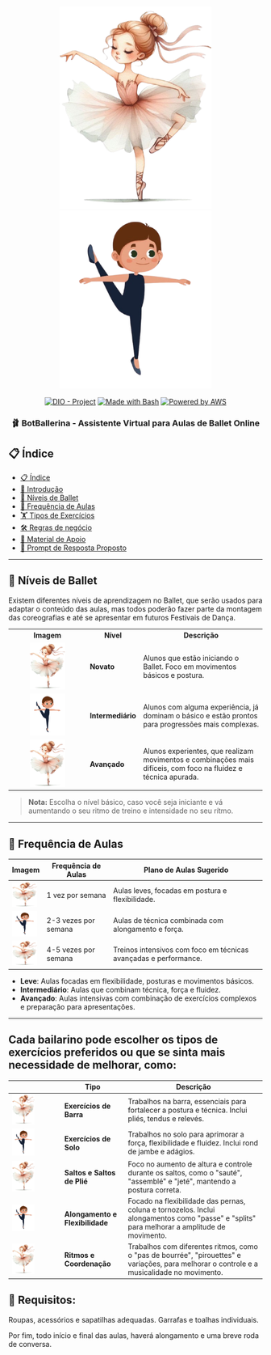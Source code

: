 <p align="center">
    <img width="300px" src=".github/assets/logomenina.png">
    <img width="300px" src=".github/assets/logomenino.png">
</p>

<p align="center">
<a href="https://dio.me/"><img src="https://img.shields.io/badge/DIO-Project-FED564?logo=youtube" alt="DIO - Project"></a>
<a href="https://www.gnu.org/software/bash/" title="Go to Bash homepage"><img src="https://img.shields.io/badge/Prompt-Project-FED564?logo=gnu-bash&amp;logoColor=white" alt="Made with Bash"></a>
<a href="https://aws.amazon.com/" title="Powered by AWS">
  <img src="https://img.shields.io/badge/Powered%20by-AWS-FED564?logo=icloud&logoColor=white" alt="Powered by AWS">
</a>
</p>

<p align="center">
  <h3 align="center">🩰 BotBallerina - Assistente Virtual para Aulas de Ballet Online</
  Olá, sou uma bot, sua nova professora de ballet virtual. Irei interagir com os alunos, fornecer dicas de técnica, corrigir posturas e até gerar planos de treinamento baseados no nível e preferência de cada aluno. 
  Nossas aulas serão ministradas ao som de piano e clássicos da Disney.
</p>

## 📋 Índice

- [📋 Índice](#-índice)
- [📝 Introdução](#-introdução)
- [💃 Níveis de Ballet](#-níveis-de-ballet)
- [📅 Frequência de Aulas](#-frequência-de-aulas)
- [🏋️ Tipos de Exercícios](#️-tipos-de-exercícios)
- [🛠️ Regras de negócio](#️-regras-de-negócio)
- [📖 Material de Apoio](#-material-de-apoio)
- [🎯 Prompt de Resposta Proposto](#-prompt-de-resposta-proposto)

---

## 💃 Níveis de Ballet

Existem diferentes níveis de aprendizagem no Ballet, que serão usados para adaptar o conteúdo das aulas, mas todos poderão fazer parte da montagem das coreografias e até se apresentar em futuros Festivais de Dança.

<table>
  <tr>
    <th>Imagem</th>
    <th>Nível</th>
    <th>Descrição</th>
  </tr>
  <tr>
    <td style="text-align: center;">
      <img src=".github/assets/logomenina.png" width="50%" height="50%">
    </td>
    <td><strong>Novato</strong></td>
    <td>Alunos que estão iniciando o Ballet. Foco em movimentos básicos e postura.</td>
  </tr>
  <tr>
    <td style="text-align: center;">
      <img src=".github/assets/logomenino.png" width="50%" height="50%">
    </td>
    <td><strong>Intermediário</strong></td>
    <td>Alunos com alguma experiência, já dominam o básico e estão prontos para progressões mais complexas.</td>
  </tr>
  <tr>
    <td style="text-align: center;">
      <img src=".github/assets/logomenina.png" width="50%" height="50%">
    </td>
    <td><strong>Avançado</strong></td>
    <td>Alunos experientes, que realizam movimentos e combinações mais difíceis, com foco na fluidez e técnica apurada.</td>
  </tr>
</table>

> **Nota:** Escolha o nível básico, caso você seja iniciante e vá aumentando o seu ritmo de treino e intensidade no seu rítmo. 

---

## 📅 Frequência de Aulas

| **Imagem**                                                     | **Frequência de Aulas** | **Plano de Aulas Sugerido** |
| ---------------------------------------------------------------- | ---------------------- | --------------------------- |
| <img src=".github/assets/logomenina.png" width="50" height="50"> | 1 vez por semana        | Aulas leves, focadas em postura e flexibilidade. |
| <img src=".github/assets/logomenino.png" width="50" height="50"> | 2-3 vezes por semana    | Aulas de técnica combinada com alongamento e força. |
| <img src=".github/assets/logomenina.png" width="50" height="50"> | 4-5 vezes por semana    | Treinos intensivos com foco em técnicas avançadas e performance. |

- **Leve**: Aulas focadas em flexibilidade, posturas e movimentos básicos.
- **Intermediário**: Aulas que combinam técnica, força e fluidez.
- **Avançado**: Aulas intensivas com combinação de exercícios complexos e preparação para apresentações.

---

## Cada bailarino pode escolher os tipos de exercícios preferidos ou que se sinta mais necessidade de melhorar, como: 

|                                                        | **Tipo** | **Descrição**                                                                                                   |
| ---------------------------------------------------------------- | --------------------- | --------------------------------------------------------------------------------------------------------------- |
| <img src=".github/assets/logomenina.png" width="50%" height="50%">    | **Exercícios de Barra**             | Trabalhos na barra, essenciais para fortalecer a postura e técnica. Inclui pliés, tendus e relevés.                               |
| <img src=".github/assets/logomenino.png" width="50%" height="50%">     | **Exercícios de Solo**              | Trabalhos no solo para aprimorar a força, flexibilidade e fluidez. Inclui rond de jambe e adágios.                         |
| <img src=".github/assets/logomenina.png" width="50%" height="50%">    | **Saltos e Saltos de Plié**            | Foco no aumento de altura e controle durante os saltos, como o "sauté", "assemblé" e "jeté", mantendo a postura correta.                             |
| <img src=".github/assets/logomenino.png" width="50%" height="50%"> | **Alongamento e Flexibilidade**      | Focado na flexibilidade das pernas, coluna e tornozelos. Inclui alongamentos como "passe" e "splits" para melhorar a amplitude de movimento.                                       |
| <img src=".github/assets/logomenina.png" width="50%" height="50%">   | **Ritmos e Coordenação**            | Trabalhos com diferentes ritmos, como o "pas de bourrée", "pirouettes" e variações, para melhorar o controle e a musicalidade no movimento.    |


## 🎯 Requisitos:

Roupas, acessórios e sapatilhas adequadas.
Garrafas e toalhas individuais.

Por fim, todo início e final das aulas, haverá alongamento e uma breve roda de conversa.


